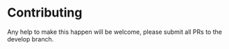 # Contributing

Any help to make this happen will be welcome, please submit all PRs to the develop branch.

